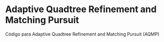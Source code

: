 # Adaptive Quadtree Refinement and Matching Pursuit
Código para Adaptive Quadtree Refinement and Matching Pursuit (AQMP)
